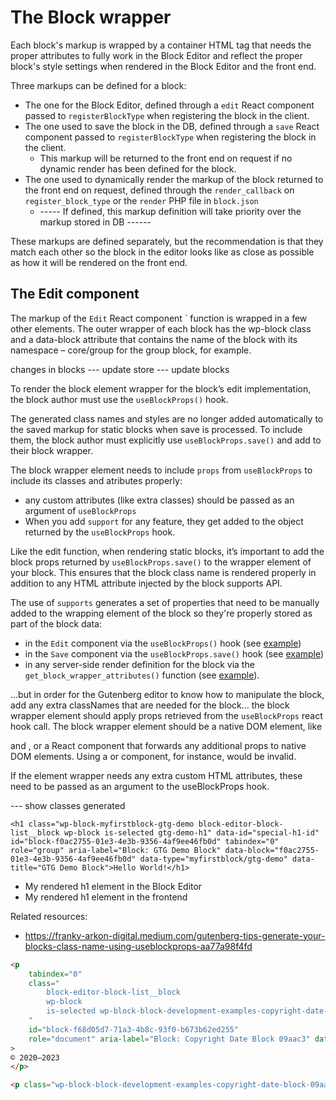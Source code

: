 # The Block wrapper

Each block's markup is wrapped by a container HTML tag that needs the proper attributes to fully work in the Block Editor and reflect the proper block's style settings when rendered in the Block Editor and the front end.

Three markups can be defined for a block:

- The one for the Block Editor, defined through a `edit` React component passed to `registerBlockType` when registering the block in the client. 
- The one used to save the block in the DB, defined through a `save` React component passed to `registerBlockType` when registering the block in the client. 
    - This markup will be returned to the front end on request if no dynamic render has been defined for the block.
- The one used to dynamically render the markup of the block returned to the front end on request, defined through the `render_callback` on `register_block_type` or the `render` PHP file in `block.json`
    - -----  If defined, this markup definition will take priority over the markup stored in DB ------

These markups are defined separately, but the recommendation is that they match each other so the block in the editor looks like as close as possible as how it will be rendered on the front end.

## The Edit component 

The markup of the `Edit` React component ` function is wrapped in a few other elements. The outer wrapper of each block has the wp-block class and a data-block attribute that contains the name of the block with its namespace – core/group for the group block, for example.


changes in blocks --- update store --- update blocks

To render the block element wrapper for the block’s edit implementation, the block author must use the `useBlockProps()` hook.

The generated class names and styles are no longer added automatically to the saved markup for static blocks when save is processed. To include them, the block author must explicitly use `useBlockProps.save()` and add to their block wrapper.


The block wrapper element needs to include `props` from `useBlockProps` to include its classes and atributes properly:
- any custom attributes (like extra classes) should be passed as an argument of `useBlockProps`
- When you add `support` for any feature, they get added to the object returned by the `useBlockProps` hook.

Like the edit function, when rendering static blocks, it’s important to add the block props returned by `useBlockProps.save()` to the wrapper element of your block. This ensures that the block class name is rendered properly in addition to any HTML attribute injected by the block supports API.

The use of `supports` generates a set of properties that need to be manually added to the wrapping element of the block so they're properly stored as part of the block data:
- in the `Edit` component via the `useBlockProps()` hook (see [example](https://github.com/WordPress/block-development-examples/blob/trunk/plugins/copyright-date-block-09aac3/src/edit.js#L106))
- in the `Save` component via the `useBlockProps.save()` hook (see [example](https://github.com/WordPress/block-development-examples/blob/e804d8416775de94fccae27be6f26ae0ae75b3d9/plugins/copyright-date-block-09aac3/src/save.js#L40)) 
- in any server-side render definition for the block via the `get_block_wrapper_attributes()` function (see [example](https://github.com/WordPress/block-development-examples/blob/trunk/plugins/copyright-date-block-09aac3/src/render.php#L31)). 


…but in order for the Gutenberg editor to know how to manipulate the block, add any extra classNames that are needed for the block… the block wrapper element should apply props retrieved from the `useBlockProps` react hook call. The block wrapper element should be a native DOM element, like <div> and <table>, or a React component that forwards any additional props to native DOM elements. Using a <Fragment> or <ServerSideRender> component, for instance, would be invalid.

If the element wrapper needs any extra custom HTML attributes, these need to be passed as an argument to the useBlockProps hook.


--- show classes generated

```
<h1 class="wp-block-myfirstblock-gtg-demo block-editor-block-list__block wp-block is-selected gtg-demo-h1" data-id="special-h1-id" id="block-f0ac2755-01e3-4e3b-9356-4af9ee46fb0d" tabindex="0" role="group" aria-label="Block: GTG Demo Block" data-block="f0ac2755-01e3-4e3b-9356-4af9ee46fb0d" data-type="myfirstblock/gtg-demo" data-title="GTG Demo Block">Hello World!</h1>
```

- My rendered h1 element in the Block Editor
- My rendered h1 element in the frontend

Related resources:
- https://franky-arkon-digital.medium.com/gutenberg-tips-generate-your-blocks-class-name-using-useblockprops-aa77a98f4fd


```html
<p 
    tabindex="0" 
    class="
        block-editor-block-list__block 
        wp-block 
        is-selected wp-block-block-development-examples-copyright-date-block-09aac3
    " 
    id="block-f68d05d7-71a3-4b8c-93f0-b673b62ed255" 
    role="document" aria-label="Block: Copyright Date Block 09aac3" data-block="f68d05d7-71a3-4b8c-93f0-b673b62ed255" data-type="block-development-examples/copyright-date-block-09aac3" data-title="Copyright Date Block 09aac3"
>
© 2020–2023
</p>
```

```html
<p class="wp-block-block-development-examples-copyright-date-block-09aac3">© 2020–2023</p>
```
